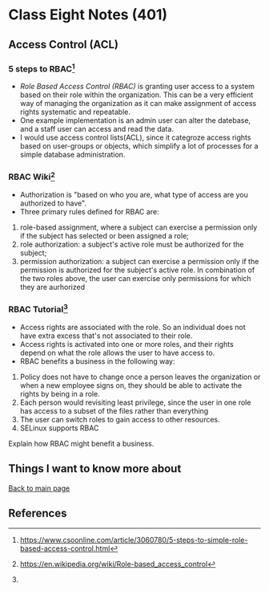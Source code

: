 # Class Eight Notes (401)

## Access Control (ACL)

### 5 steps to RBAC[^1]

- *Role Based Access Control (RBAC)* is granting user access to a system based on their role within the organization. This can be a very efficient way of managing the organization as it can make assignment of access rights systematic and repeatable.
- One example implementation is an admin user can alter the datebase, and a staff user can access and read the data.
- I would use access control lists(ACL), since it categroze access rights based on user-groups or objects, which simplify a lot of processes for a simple database administration.

### RBAC Wiki[^2]

- Authorization is "based on who you are, what type of access are you authorized to have".
- Three primary rules defined for RBAC are:

1. role-based assignment, where a subject can exercise a permission only if the subject has selected or been assigned a role;
2. role authorization: a subject's active role must be authorized for the subject;
3. permission authorization: a subject can exercise a permission only if the permission is authorized for the subject's active role. In combination of the two roles above, the user can exercise only permissions for which they are aurhorized

### RBAC Tutorial[^3]

- Access rights are associated with the role. So an individual does not have extra excess that's not associated to their role.
- Access rights is activated into one or more roles, and their rights depend on what the role allows the user to have access to.
- RBAC benefits a business in the following way: 

1. Policy does not have to change once a person leaves the organization or when a new employee signs on, they should be able to activate the rights by being in a role. 
2. Each person would revisiting least privilege, since the user in one role has access to a subset of the files rather than everything
3. The user can switch roles to gain access to other resources.
4. SELinux supports RBAC

Explain how RBAC might benefit a business.

## Things I want to know more about


 [Back to main page](https://mirandalu2020.github.io/reading-notes/)

## References

[^1]:https://www.csoonline.com/article/3060780/5-steps-to-simple-role-based-access-control.html
[^2]:https://en.wikipedia.org/wiki/Role-based_access_control
[^3]: